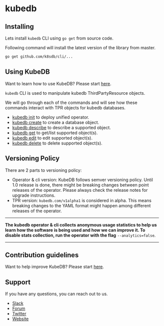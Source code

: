 # kubedb

## Installing

Lets install `kubedb` CLI using `go get` from source code.

Following command will install the latest version of the library from master.

```bash
go get github.com/k8sdb/cli/...
```

## Using KubeDB
Want to learn how to use KubeDB? Please start [here](docs/user-guide/tutorial.md).

`kubedb` CLI is used to manipulate kubedb ThirdPartyResource objects.

We will go through each of the commands and will see how these commands interact with TPR objects for kubedb databases.

* [kubedb init](docs/user-guide/task/init.md) to deploy unified operator.
* [kubedb create](docs/user-guide/task/create.md) to create a database object.
* [kubedb describe](docs/user-guide/task/describe.md) to describe a supported object.
* [kubedb get](docs/user-guide/task/get.md) to get/list supported object(s).
* [kubedb edit](docs/user-guide/task/edit.md) to edit supported object(s).
* [kubedb delete](docs/user-guide/task/delete.md) to delete supported object(s).

## Versioning Policy
There are 2 parts to versioning policy:
 - Operator & cli version: KubeDB follows semver versioning policy. Until 1.0 release is done, there might be breaking changes between point releases of the operator. Please always check the release notes for upgrade instructions.
 - TPR version: `kubedb.com/v1alpha1` is considered in alpha. This means breaking changes to the YAML format might happen among different releases of the operator.

---

**The kubedb operator & cli collects anonymous usage statistics to help us learn how the software is being used and how we can improve it. To disable stats collection, run the operator with the flag** `--analytics=false`.

---

## Contribution guidelines
Want to help improve KubeDB? Please start [here](https://github.com/k8sdb/cli/tree/master/docs/contribution).

## Support
If you have any questions, you can reach out to us.
* [Slack](https://slack.appscode.com)
* [Forum](https://discuss.appscode.com)
* [Twitter](https://twitter.com/AppsCodeHQ)
* [Website](https://appscode.com)

